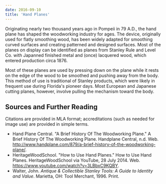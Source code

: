```yaml
---
date: 2016-09-10
title: 'Hand Planes'
---
```



Originating nearly two thousand years ago in Pompeii in 79 A.D., the hand plane has shaped the woodworking industry for ages. The device, originally used for flatly smoothing wood, has been widely adapted for smoothing curved surfaces and creating patterned and designed surfaces. Most of the planes on display can be identified as planes from Stanley Rule and Level Co. with Japanned finished metal and (once) lacquered wood, which entered production circa 1876.

Most of these planes are used by pressing down on the plane while it rests on the edge of the wood to be smoothed and pushing away from the body. This method of use is traditional of Stanley products, which were likely in frequent use during Florida's pioneer days. Most European and Japanese cutting planes, however, involve pulling the mechanism toward the body.

## Sources and Further Reading
Citations are provided in MLA format; accreditations (such as needed for image use) are provided in simple terms.

* Hand Plane Central. "A Brief History Of The Woodworking Plane." A Brief History Of The Woodworking Plane. Handplane Central, n.d. Web. <http://www.handplane.com/879/a-brief-history-of-the-woodworking-plane/>. 
* HeritageWoodSchool. "How to Use Hand Planes." How to Use Hand Planes. HeritageWoodSchool via YouTube, 28 July 2014. Web. <https://www.youtube.com/watch?v=3LBbxC9KQBY>.
* Walter, John. _Antique & Collectible Stanley Tools: A Guide to Identity and Value_. Marietta, OH: Tool Merchant, 1996. Print. 
